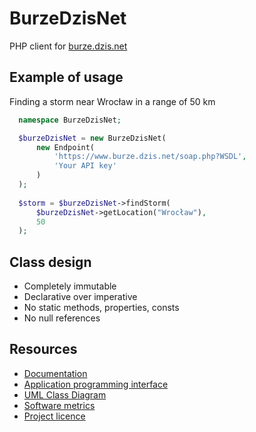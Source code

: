 # BurzeDzisNet

PHP client for [burze.dzis.net](https://burze.dzis.net)

## Example of usage 
Finding a storm near Wrocław in a range of 50 km

```php
  namespace BurzeDzisNet;

  $burzeDzisNet = new BurzeDzisNet(
      new Endpoint(
          'https://www.burze.dzis.net/soap.php?WSDL',
          'Your API key'
      )
  );
  
  $storm = $burzeDzisNet->findStorm(
      $burzeDzisNet->getLocation("Wrocław"),
      50
  );  
```

## Class design

- Completely immutable
- Declarative over imperative
- No static methods, properties, consts
- No null references

## Resources
- [Documentation](https://github.com/krzysiekpiasecki/BurzeDzisNet/blob/master/doc/index.md)
- [Application programming interface](https://github.com/krzysiekpiasecki/BurzeDzisNet/blob/master/doc/api/API-documentation.zip)
- [UML Class Diagram](https://github.com/krzysiekpiasecki/BurzeDzisNet/blob/master/doc/ClassDiagram.md)
- [Software metrics](https://github.com/krzysiekpiasecki/BurzeDzisNet/blob/master/doc/SoftwareMetrics.md)
- [Project licence](https://github.com/krzysiekpiasecki/BurzeDzisNet/blob/master/LICENCE.md)
